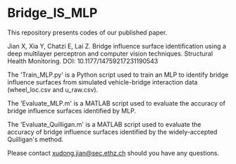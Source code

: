 # Bridge_IS_MLP
This repository presents codes of our published paper. 

Jian X, Xia Y, Chatzi E, Lai Z. Bridge influence surface identification using a deep multilayer perceptron and computer vision techniques. Structural Health Monitoring. DOI: 10.1177/14759217231190543

The 'Train_MLP.py' is a Python script used to train an MLP to identify bridge influence surfaces from simulated vehicle-bridge interaction data (wheel_loc.csv and u_raw.csv).

The 'Evaluate_MLP.m' is a MATLAB script used to evaluate the accuracy of bridge influence surfaces identified by MLP.

The 'Evaluate_Quilligan.m' is a MATLAB script used to evaluate the accuracy of bridge influence surfaces identified by the widely-accepted Quilligan's method.

Please contact xudong.jian@sec.ethz.ch should you have any questions.
